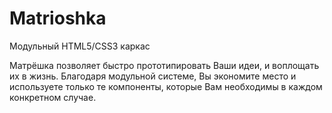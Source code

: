 # Matrioshka

Модульный HTML5/CSS3 каркас

Матрёшка позволяет быстро прототипировать Ваши идеи, и воплощать их в жизнь. Благодаря модульной системе, Вы экономите место и используете только те компоненты, которые Вам необходимы в каждом конкретном случае.
